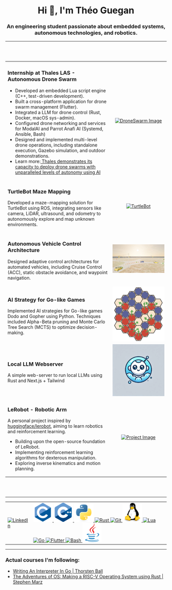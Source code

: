 <h1 align="center">Hi 👋, I'm Théo Guegan</h1>
<h3 align="center">An <b>engineering student</b> passionate about <b>embedded systems</b>, <b>autonomous technologies</b>, and <b>robotics</b>.</h3>

---

<br>
<br>

<table align="center">
    <tr>
        <td style="width: 65%;">
            <h3>Internship at Thales LAS - Autonomous Drone Swarm</h3>
            <p>
                <ul>
                    <li>Developed an embedded Lua script engine (C++, test-driven development).</li>
                    <li>Built a cross-platform application for drone swarm management (Flutter).</li>
                    <li>Integrated a LLM for drone control (Rust, Docker, macOS sys-admin).</li>
                    <li>Configured drone networking and services for ModalAI and Parrot Anafi AI (Systemd, Ansible, Bash)</li>
                    <li>Designed and implemented multi-level drone operations, including standalone execution, Gazebo simulation, and outdoor demonstrations.</li>
                    <li>Learn more:<a href="https://www.thalesgroup.com/en/worldwide/defence-and-security/press_release/thales-demonstrates-its-capacity-deploy-drone-swarms" target="_blank">
                    Thales demonstrates its capacity to deploy drone swarms with unparalleled levels of autonomy using AI
                </a></li>
                </ul>
            </p>
        </td>
        <td style="text-align: center;">
            <a href="https://www.thalesgroup.com/en/worldwide/defence-and-security/press_release/thales-demonstrates-its-capacity-deploy-drone-swarms"><img src="https://www.thalesgroup.com/sites/default/files/prezly/images/Design%20sans%20titre%20%281%29_0.png" alt="DroneSwarm Image" style="width: auto; object-fit: cover;"></a>
        </td>
    </tr>
    <tr>
        <td style="width: 65%;">
            <h3>TurtleBot Maze Mapping</h3>
            <p>
                Developed a maze-mapping solution for TurtleBot using ROS, integrating sensors like camera, LiDAR, ultrasound, and odometry to autonomously explore and map unknown environments.
            </p>
        </td>
        <td style="text-align: center;">
            <a href="https://github.com/theguega/Ros-Maze-Mapping"><img src="https://robodyne-services.com/wp-content/uploads/2021/10/turtlebot3.png" alt="TurtleBot" style="width: auto; object-fit: cover;"></a>
        </td>
    </tr>
    <tr>
        <td style="width: 65%;">
            <h3>Autonomous Vehicle Control Architecture</h3>
            <p>
                Designed adaptive control architectures for automated vehicles, including Cruise Control (ACC), static obstacle avoidance, and waypoint navigation.
            </p>
        </td>
        <td style="text-align: center;">
            <a href="https://github.com/theguega/Autonomous-Vehicles-Decisions-Control"><img src="https://github.com/theguega/Autonomous-Vehicles-Decisions-Control/blob/main/doc/doc1.jpg?raw=true" alt="Project Image" style="width: auto; object-fit: cover;"></a>
        </td>
    </tr>
    <tr>
        <td style="width: 65%;">
            <h3>AI Strategy for Go-like Games</h3>
            <p>
                Implemented AI strategies for Go-like games Dodo and Gopher using Python. Techniques included Alpha-Beta pruning and Monte Carlo Tree Search (MCTS) to optimize decision-making.
            </p>
        </td>
        <td style="text-align: center;">
            <a href="https://github.com/theguega/AI-for-Go-like-game"><img src="https://github.com/theguega/AI-for-Go-like-game/blob/main/doc/dodo.jpg?raw=true" alt="Project Image" style="max-width: 100%; height: auto; object-fit: cover;"></a>
        </td>
    </tr>
    <tr>
        <td style="width: 65%;">
            <h3>Local LLM Webserver</h3>
            <p>
                A simple web-server to run local LLMs using Rust and Next.js + Tailwind
            </p>
        </td>
        <td style="text-align: center;">
            <a href="https://github.com/theguega/Local-LLM-WebServer"><img src="https://github.com/theguega/Local-LLM-WebServer/blob/main/frontend/public/favico.png" alt="Project Image" style="max-width: 100%; height: auto; object-fit: cover;"></a>
        </td>
    </tr>
    <tr>
    <td style="width: 65%;">
        <h3>LeRobot - Robotic Arm</h3>
        <p>
            A personal project inspired by <a href="https://huggingface.co/lerobot" target="_blank">huggingface/lerobot</a>, aiming to learn robotics and reinforcement learning.
            <ul>
                <li>Building upon the open-source foundation of LeRobot.</li>
                <li>Implementing reinforcement learning algorithms for dexterous manipulation.</li>
                <li>Exploring inverse kinematics and motion planning.</li>
            </ul>
        </p>
    </td>
    <td style="text-align: center;">
        <a href="https://huggingface.co/lerobot"><img src="https://github.com/huggingface/lerobot/blob/main/media/so100/leader_follower.webp?raw=true" alt="Project Image" style="max-width: 100%; height: auto; object-fit: cover;"></a>
    </td>
</tr>
</table>

<br>
<br>

---
<table align=center style="width: 100%;">
    <tr>
        <td>
            <a href="https://linkedin.com/in/guegan-theo" target="_blank">
                <img src="https://img.icons8.com/ios-filled/50/000000/linkedin.png" alt="LinkedIn" width="60" height="60"/>
            </a>
        </td>
        <td>
            <a href="https://www.cprogramming.com/" target="_blank">
                <img src="https://raw.githubusercontent.com/devicons/devicon/master/icons/c/c-original.svg" alt="C" width="60" height="60"/>
            </a>
            <a href="https://www.w3schools.com/cpp/" target="_blank">
                <img src="https://raw.githubusercontent.com/devicons/devicon/master/icons/cplusplus/cplusplus-original.svg" alt="C++" width="60" height="60"/>
            </a>
            <a href="https://www.python.org" target="_blank">
                <img src="https://raw.githubusercontent.com/devicons/devicon/master/icons/python/python-original.svg" alt="Python" width="60" height="60"/>
            </a>
            <a href="https://www.rust-lang.org" target="_blank">
                <img src="https://static-00.iconduck.com/assets.00/rust-icon-2048x2048-lfzjbuc7.png" alt="Rust" width="60" height="60"/>
            </a>
            <a href="https://git-scm.com/" target="_blank">
                <img src="https://www.vectorlogo.zone/logos/git-scm/git-scm-icon.svg" alt="Git" width="60" height="60"/>
            </a>
            <a href="https://www.linux.org/" target="_blank">
                <img src="https://raw.githubusercontent.com/devicons/devicon/master/icons/linux/linux-original.svg" alt="Linux" width="60" height="60"/>
            </a>
            <a href="https://www.lua.org/" target="_blank">
                <img src="https://upload.wikimedia.org/wikipedia/commons/c/cf/Lua-Logo.svg" alt="Lua" width="60" height="60"/>
            </a>
            <a href="https://go.dev/" target="_blank">
                <img src="https://go.dev/blog/go-brand/Go-Logo/PNG/Go-Logo_Blue.png" alt="Go" width="60" height="60"/>
            </a>
            <a href="https://flutter.dev/" target="_blank">
                <img src="https://img.icons8.com/color/512/flutter.png" alt="Flutter" width="60" height="60"/>
            </a>
            <a href="https://www.gnu.org/software/bash/" target="_blank">
                <img src="https://upload.wikimedia.org/wikipedia/commons/4/4b/Bash_Logo_Colored.svg" alt="Bash" width="60" height="60"/>
            </a>
            <a href="https://www.java.com/" target="_blank">
                <img src="https://raw.githubusercontent.com/devicons/devicon/master/icons/java/java-original.svg" alt="Java" width="60" height="60"/>
            </a>
        </td>
    </tr>
</table>

---

<h3>Actual courses I'm following:</h3>

- [Writing An Interpreter In Go | Thorsten Ball](https://interpreterbook.com/)
- [The Adventures of OS: Making a RISC-V Operating System using Rust | Stephen Marz](https://osblog.stephenmarz.com/index.html)

<!-- Put a lot of effort in this README, hope you will enjoy :) -->
